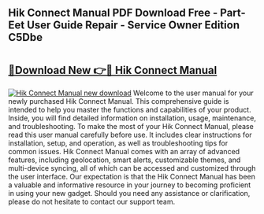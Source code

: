 ## Hik Connect Manual PDF Download Free - Part-Eet User Guide Repair - Service Owner Edition C5Dbe

# <h2><a href="http://cf29602.oget.top/?id=Hik+Connect+Manual">🔗Download New 👉🔴 Hik Connect Manual</a></h2>

[![Hik Connect Manual new download](https://i.imgur.com/5g1atiW.png)](http://cf29602.oget.top/?id=Hik+Connect+Manual)
Welcome to the user manual for your newly purchased Hik Connect Manual. This comprehensive guide is intended to help you master the functions and capabilities of your product. Inside, you will find detailed information on installation, usage, maintenance, and troubleshooting. To make the most of your Hik Connect Manual, please read this user manual carefully before use. It includes clear instructions for installation, setup, and operation, as well as troubleshooting tips for common issues. Hik Connect Manual comes with an array of advanced features, including geolocation, smart alerts, customizable themes, and multi-device syncing, all of which can be accessed and customized through the user interface. Our expectation is that the Hik Connect Manual has been a valuable and informative resource in your journey to becoming proficient in using your new gadget. Should you need any assistance or clarification, please do not hesitate to contact our support team.
